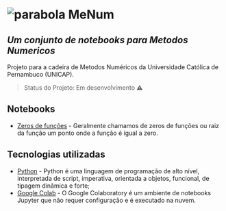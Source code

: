 # ![parabola](https://user-images.githubusercontent.com/58193125/112498952-c3bba500-8d65-11eb-914b-ee3e50d43037.png) MeNum 
## _Um conjunto de notebooks para Metodos Numericos_
Projeto para a cadeira de Metodos Numéricos da Universidade Católica de Pernambuco (UNICAP).

> Status do Projeto: Em desenvolvimento :warning:

## Notebooks
- [Zeros de funções] - Geralmente chamamos de zeros de funções ou raiz da função um ponto onde a função é igual a zero.

## Tecnologias utilizadas

- [Python] - Python é uma linguagem de programação de alto nível, interpretada de script, imperativa, orientada a objetos, funcional, de tipagem dinâmica e forte;
- [Google Colab] - O Google Colaboratory é um ambiente de notebooks Jupyter que não requer configuração e é executado na nuvem.

[//]: # (These are reference links used in the body of this note and get stripped out when the markdown processor does its job. There is no need to format nicely because it shouldn't be seen. Thanks SO - http://stackoverflow.com/questions/4823468/store-comments-in-markdown-syntax)

   [Python]: <https://www.java.com/pt-BR/download/manual.jsp>
   [Google Colab]: <https://colab.research.google.com/>
   [Zeros de funções]: <https://colab.research.google.com/drive/1Ygm0zoQspc3LAav7mxOFlXwKpfAOFR_p?usp=sharing>
